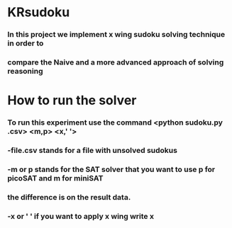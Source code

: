 # KRsudoku

### In this project we implement x wing sudoku solving technique in order to 
### compare the Naive and a more advanced approach of solving reasoning

# How to run the solver

### To run this experiment use the command <python sudoku.py <file>.csv> <m,p> <x,' '>
### -file.csv stands for a file with unsolved sudokus
### -m or p stands for the SAT solver that you want to use p for picoSAT and m for miniSAT
### the difference is on the result data.
### -x or ' ' if you want to apply x wing write x
